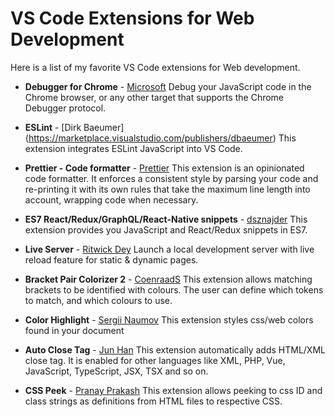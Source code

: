# VS Code Extensions for Web Development

Here is a list of my favorite VS Code extensions for Web development.

- **Debugger for Chrome** - [Microsoft](https://marketplace.visualstudio.com/publishers/Microsoft)
  Debug your JavaScript code in the Chrome browser, or any other target that supports the Chrome Debugger protocol.

- **ESLint** - [Dirk Baeumer] (https://marketplace.visualstudio.com/publishers/dbaeumer)
  This extension integrates ESLint JavaScript into VS Code.

- **Prettier - Code formatter** - [Prettier](https://marketplace.visualstudio.com/publishers/esbenp)
  This extension is an opinionated code formatter. It enforces a consistent style by parsing your code and re-printing it with its own rules that take the maximum line length into account, wrapping code when necessary.

- **ES7 React/Redux/GraphQL/React-Native snippets** - [dsznajder](https://marketplace.visualstudio.com/publishers/dsznajder)
  This extension provides you JavaScript and React/Redux snippets in ES7.

- **Live Server** - [Ritwick Dey](https://marketplace.visualstudio.com/publishers/ritwickdey)
  Launch a local development server with live reload feature for static & dynamic pages.

- **Bracket Pair Colorizer 2** - [CoenraadS](https://marketplace.visualstudio.com/publishers/CoenraadS)
  This extension allows matching brackets to be identified with colours. The user can define which tokens to match, and which colours to use.

- **Color Highlight** - [Sergii Naumov](https://marketplace.visualstudio.com/publishers/naumovs)
  This extension styles css/web colors found in your document

- **Auto Close Tag** - [Jun Han](https://marketplace.visualstudio.com/publishers/formulahendry)
  This extension automatically adds HTML/XML close tag. It is enabled for other languages like XML, PHP, Vue, JavaScript, TypeScript, JSX, TSX and so on.

- **CSS Peek** - [Pranay Prakash](https://marketplace.visualstudio.com/publishers/pranaygp)
  This extension allows peeking to css ID and class strings as definitions from HTML files to respective CSS.
